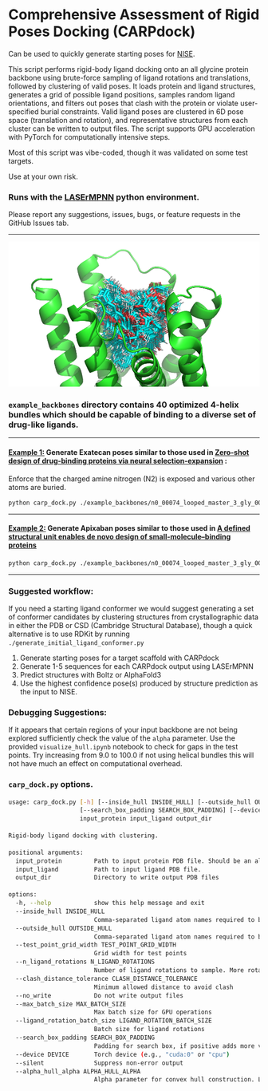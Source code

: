 # Comprehensive Assessment of Rigid Poses Docking (CARPdock)

Can be used to quickly generate starting poses for [NISE](https://github.com/polizzilab/NISE).

This script performs rigid-body ligand docking onto an all glycine protein backbone using brute-force sampling of ligand rotations and translations, followed by clustering of valid poses. 
It loads protein and ligand structures, generates a grid of possible ligand positions, samples random ligand orientations, and filters out poses that clash with the protein or violate user-specified burial constraints. 
Valid ligand poses are clustered in 6D pose space (translation and rotation), and representative structures from each cluster can be written to output files. 
The script supports GPU acceleration with PyTorch for computationally intensive steps.

Most of this script was vibe-coded, though it was validated on some test targets. 

Use at your own risk.

### Runs with the [LASErMPNN](https://github.com/polizzilab/LASErMPNN) python environment.


Please report any suggestions, issues, bugs, or feature requests in the GitHub Issues tab.
____

![An example output of all superimposed clusters from carp_dock.py](./images/example_carp_output.png)

### `example_backbones` directory contains 40 optimized 4-helix bundles which should be capable of binding to a diverse set of drug-like ligands.

____

#### <u>Example 1:</u> Generate Exatecan poses similar to those used in [Zero-shot design of drug-binding proteins via neural selection-expansion](https://www.biorxiv.org/content/10.1101/2025.04.22.649862v1) :

Enforce that the charged amine nitrogen (N2) is exposed and various other atoms are buried.

```bash
python carp_dock.py ./example_backbones/n0_00074_looped_master_3_gly_0001_trim_H.pdb ./example_ligands/exatecan.pdb ./debug/ --device cuda:0 --outside_hull N2 --inside_hull F,N3,O2,O3,C15,C21 --n_ligand_rotations 1000
```
____

#### <u>Example 2:</u> Generate Apixaban poses similar to those used in [A defined structural unit enables de novo design of small-molecule–binding proteins](https://www.science.org/doi/10.1126/science.abb8330)

```bash
python carp_dock.py ./example_backbones/n0_00074_looped_master_3_gly_0001_trim_H.pdb ./example_ligands/apx.pdb ./debug/ --device cuda:1 --n_ligand_rotations 1000 --outside_hull O1 --inside_hull O2,O3,O4,C1,C16
```
____

### Suggested workflow:

If you need a starting ligand conformer we would suggest generating a set of conformer candidates by clustering structures from crystallographic data in either the PDB or CSD (Cambridge Structural Database), 
though a quick alternative is to use RDKit by running `./generate_initial_ligand_conformer.py`

1. Generate starting poses for a target scaffold with CARPdock
2. Generate 1-5 sequences for each CARPdock output using LASErMPNN
3. Predict structures with Boltz or AlphaFold3
4. Use the highest confidence pose(s) produced by structure prediction as the input to NISE.


### Debugging Suggestions:

If it appears that certain regions of your input backbone are not being explored sufficiently check the value of the `alpha` parameter.
Use the provided `visualize_hull.ipynb` notebook to check for gaps in the test points. 
Try increasing from 9.0 to 100.0 if not using helical bundles this will not have much an effect on computational overhead.


### `carp_dock.py` options.

```bash
usage: carp_dock.py [-h] [--inside_hull INSIDE_HULL] [--outside_hull OUTSIDE_HULL] [--test_point_grid_width TEST_POINT_GRID_WIDTH] [--n_ligand_rotations N_LIGAND_ROTATIONS] [--clash_distance_tolerance CLASH_DISTANCE_TOLERANCE] [--no_write] [--max_batch_size MAX_BATCH_SIZE] [--ligand_rotation_batch_size LIGAND_ROTATION_BATCH_SIZE]
                    [--search_box_padding SEARCH_BOX_PADDING] [--device DEVICE] [--silent] [--alpha_hull_alpha ALPHA_HULL_ALPHA]
                    input_protein input_ligand output_dir

Rigid-body ligand docking with clustering.

positional arguments:
  input_protein         Path to input protein PDB file. Should be an all-glycine backbone.
  input_ligand          Path to input ligand PDB file.
  output_dir            Directory to write output PDB files

options:
  -h, --help            show this help message and exit
  --inside_hull INSIDE_HULL
                        Comma-separated ligand atom names required to be inside hull
  --outside_hull OUTSIDE_HULL
                        Comma-separated ligand atom names required to be outside hull
  --test_point_grid_width TEST_POINT_GRID_WIDTH
                        Grid width for test points
  --n_ligand_rotations N_LIGAND_ROTATIONS
                        Number of ligand rotations to sample. More rotations (~1000) are probably better but will reduce the speed of computation.
  --clash_distance_tolerance CLASH_DISTANCE_TOLERANCE
                        Minimum allowed distance to avoid clash
  --no_write            Do not write output files
  --max_batch_size MAX_BATCH_SIZE
                        Max batch size for GPU operations
  --ligand_rotation_batch_size LIGAND_ROTATION_BATCH_SIZE
                        Batch size for ligand rotations
  --search_box_padding SEARCH_BOX_PADDING
                        Padding for search box, if positive adds more volume to search, if negative removes volume.
  --device DEVICE       Torch device (e.g., "cuda:0" or "cpu")
  --silent              Suppress non-error output
  --alpha_hull_alpha ALPHA_HULL_ALPHA
                        Alpha parameter for convex hull construction. Larger numbers generate more box-like hulls. Smaller numbers wrap the point cloud tighter. 9.0 is default for helical bundles. Folds with larger pockets may need larger values (~100.0)
```
